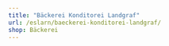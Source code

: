 ```yaml
---
title: "Bäckerei Konditorei Landgraf"
url: /eslarn/baeckerei-konditorei-landgraf/
shop: Bäckerei
---
```


